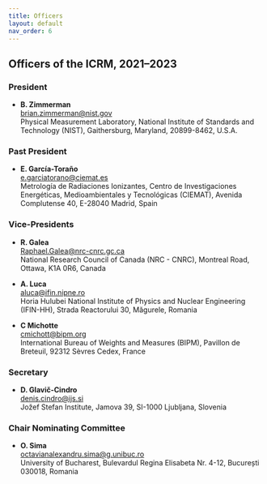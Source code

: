 ```yaml
---
title: Officers
layout: default
nav_order: 6
---
```


## Officers of the ICRM, 2021–2023

### President

- **B. Zimmerman**\
<brian.zimmerman@nist.gov>\
Physical Measurement Laboratory, National Institute of Standards and Technology
(NIST), Gaithersburg, Maryland, 20899-8462, U.S.A.

### Past President

- **E. García-Toraño**\
<e.garciatorano@ciemat.es>\
Metrología de Radiaciones Ionizantes, Centro de Investigaciones Energéticas,
Medioambientales y Tecnológicas (CIEMAT), Avenida Complutense 40, E-28040
Madrid, Spain

### Vice-Presidents

- **R. Galea**\
<Raphael.Galea@nrc-cnrc.gc.ca>\
National Research Council of Canada (NRC - CNRC), Montreal Road, Ottawa, K1A
0R6, Canada

- **A. Luca**\
<aluca@ifin.nipne.ro>\
Horia Hulubei National Institute of Physics and Nuclear Engineering (IFIN-HH),
Strada Reactorului 30, Măgurele, Romania

- **C Michotte**\
<cmichott@bipm.org>\
International Bureau of Weights and Measures (BIPM), Pavillon de Breteuil, 92312
Sèvres Cedex, France

### Secretary

- **D. Glavič-Cindro**\
<denis.cindro@ijs.si>\
Jožef Stefan Institute, Jamova 39, SI-1000 Ljubljana, Slovenia

### Chair Nominating Committee

- **O. Sima**\
<octavianalexandru.sima@g.unibuc.ro>\
University of Bucharest, Bulevardul Regina Elisabeta Nr. 4-12, București 030018,
Romania
